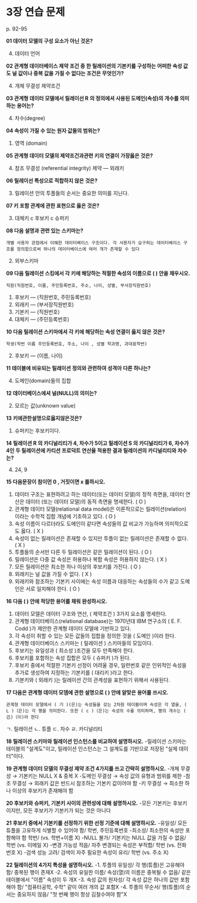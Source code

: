 
# 3장 연습 문제

p. 92-95

**01 데이터 모델의 구성 요소가 아닌 것온?**

4. 데이터 언어

**02 관계형 데이터베이스 제약 조건 중 한 릴레이션의 기본키를 구성하는 어떠한 속성 값도 널 값이나 중복 값을 가질 수 없다는 조건은 무엇인가?**

4. 개체 무결성 제약조건

**03 관계형 데이터 모델에서 릴레이선 R 의 정의에셔 사용된 도메인(속성)의 개수를 의미하는 용어는?**

4. 차수(degree)

**04 속성이 가질 수 있는 원자 값들의 범위는?**

1. 영역 (domain)

**05 관계형 데이터 모델의 제약조건과관련 키의 연결이 가장옳은 것은?**

4. 참조 무결성 (referential integrity) 제약 — 외래키

**06 릴레이선 특성으로 적합하지 않은 것은?**

3. 릴레이션 안의 투플들의 순서는 중요한 의미를 지닌다.

**07 키 포함 관계에 관한 표현으로 옳은 것은?**

3. 대체키 c 후보키 c 슈퍼키

**08 다음 설명과 관련 있는 스키마는?**

`개별 사용자 관점에서 이해한 데이터베이스 구조이다. 각 사용자가 요구하는 데이터베이스 구조를 정의함으로써 하나의 데이터베이스에 여러 개가 존재할 수 있다`

2. 외부스키마

**09 다음 릴레이션 스킹에서 각 키에 해당하는 적절한 속성의 이름으로 ( ) 안을 채우시오.**

`직원(직원번호, 이름, 주민등록번호, 주소, 나이, 성별, 부서장직원번호)`

1. 후보키 — (직원번호, 주민둥록번호)
2. 외래키 — (부서장직원번호)
3. 기본키 — (직원번호)
4. 대체키 — (주민등록번호)

**10 다음 릴레이션 스키마에셔 각 키에 해당하는 속성 연결이 옳지 않은 것은?**

`학생(학번 이름 주민등록번호, 주소, 나이 , 성별 학과명, 과대표학번)`

2. 후보키 — (이름, 나이)

**11 테이블에 비유되는 릴레이션 정의와 관련하여 성격아 다른 하나는?**

4. 도메인(domain)들의 집합

**12 데이터베이스에셔 널(NULL)의 의미는?**

2. 모르는 값(unknown value)

**13 키에관한설명으로옳지않은것은?**

1. 슈퍼키는 후보키이다.

**14 릴레이션 R 의 카디널리티가 4, 차수가 5이고 릴레이션 S 의 카디널리티가 6, 차수가 4인 두 릴레이션에 카티션 프로덕트 연산율 적용한 결과 릴레이션의 카디널리티와 차수는?**

4. 24, 9

**15 다음문장이 참이먼 0 , 거짓이면 x 를하시오.**

1. 데이터 구조는 표현하려고 하는 데이터(또는 데이터 모델)의 정적 측면을, 데이터 연산은 데이터 (또는 데이터 모델)의 동적 측면을 명세한다. ( O )
2. 관계형 데이터 모델(relational data model)은 이론적으로는 릴레이션(relation) 이라는 수학적 집합 개념에 기초하고 있다. ( O )
3. 속성 이름이 다르더라도 도메인이 같다면 속성들의 값 비교가 가능하며 의미적으로도 옳다. ( X )
4. 속성이 없는 릴레이션은 존재할 수 있지만 투플이 없는 릴레이션은 존재할 수 없다. ( X )
5. 투플들의 순서만 다른 두 릴레이션은 같은 릴레이션이 된다. ( O )
6. 릴레이션은 다중 값 속성은 허용하나 복합 속성은 허용하지 않는다. ( X )
7. 모든 릴레이션은 최소한 하나 이상의 후보키를 가진다. ( O )
8. 외래키는 널 값을 가질 수 없다. ( X )
9. 외래키와 참조하는 기본키 사이에는 속성 이름과 대응하는 속성들의 수가 같고 도메인은 서로 일치해야 한다. ( O )

**16 다음 ( ) 안에 적당한 용어를 채워 완성하시오.**

1. 데이터 모델은 데이터 구조와 연산, ( 제약조건 ) 3가지 요소를 명세한다.
2. 관계형 데이터베이스(relational database)는 1970년대 IBM 연구소의 ( E. F. Codd )가 제안한 관계형 데이터 모델에 기반하고 있다.
3. 각 속성이 취할 수 있는 모든 값들의 집합을 정의한 것을 ( 도메인 )이라 한다.
4. 관계형 데이터베이스 스키마는 ( 릴레이션 ) 스키마들의 모임이다.
5. 후보키는 유일성과 ( 최소성 )조건을 모두 만족해야 한다.
6. 후보키를 포함하는 속성 집합은 모두 ( 슈퍼키 )가 된다.
7. 후보키 중에서 적절한 기본키 선정이 어려울 경우, 일련번호 같은 인위적인 속성을 추가로 생성하여 지정하는 기본키를 ( 대리키 )라고 한다.
8. 기본키와 ( 외래키 )는 릴레이션 간의 관계성을 표현하기 위해서 사용된다.

**17 다음은 관계형 데이터 모뎀에 관한 설명으로 ( ) 안에 알맞은 용어를 쓰시오.**

`관계형 데이터 모델에서 ( 기 )(은)는 속성들을 갖는 2차원 테이블이며 속성은 각 열을, ( L )（은)는 각 행을 의미한다. 또한 ( c )（은)는 속성의 수를 의미하며, 행의 개수는 ( 己)（이)라 한다`

ㄱ. 릴레이션 
ㄴ. 튜플
ㄷ. 차수
ㄹ. 카디널리티

**18 릴레이션 스키마와 릴레이션 인스턴스를 비교하여 설명하시오.**
 -릴레이션 스키마는 테이블의 "설계도"이고, 릴레이션 인스턴스는 그 설계도를 기반으로 저장된 "실제 데이터"이다.
 
**19 관계형 데이터 모델의 무결성 제약 조건 4가지를 쓰고 간략히 설명하시오.**
 -개체 무결성 → 기본키는 NULL X & 중복 X
 -도메인 무결성 → 속성 값의 유형과 범위를 제한
 -참조 무결성 → 외래키 값은 반드시 참조하는 기본키 값이어야 함
 -키 무결성 → 최소한 하나 이상의 후보키가 존재해야 함
 
**20 후보키와 슈퍼키, 기본키 사이의 관련성에 대해 설명하시오.**
 -모든 기본키는 후보키이지만, 모든 후보키가 기본키가 되는 것은 아니다
 
**21 후보키 중에서 기본키를 선정하기 위한 선정 기준에 대해 설명하시오.**
 -유일성/ 모든 튜플을 고유하게 식별할 수 있어야 함/ 학번, 주민등록번호
 -최소성/ 최소한의 속성만 포함해야 함	학번/ (vs. 학번+이름 X)
 -NULL 불가/ 기본키는 NULL 값을 가질 수 없음/ 학번 (vs. 이메일 X)
 -변경 가능성 적음/ 자주 변경되는 속성은 부적합/ 학번 (vs. 전화번호 X)
 -검색 성능 고려/	검색이 자주 필요한 속성이 유리/	학번 (vs. 주소 X)
 
**22 릴레이션의 4가지 특성을 설명하시오.**
 -1. 투플의 유일성/ 각 행(튜플)은 고유해야 함/ 중복된 행이 존재X
 -2. 속성의 유일한 이름/ 속성(열)의 이름은 중복될 수 없음/ 같은 테이블에서 "이름" 속성이 두 개X
 -3. 속성 값의 원자성/ 각 속성 값은 하나의 값만 포함해야 함/ "컴퓨터공학, 수학" 같이 여러 개의 값 포함X
 -4. 투플의 무순서/ 행(튜플)의 순서는 중요하지 않음/ "첫 번째 행이 항상 김철수여야 함"X







